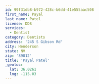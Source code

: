 ```yaml
---
id: 99f31db8-b972-428c-b6dd-41e555aac508
first_name: Payal
last_name: Patel
license: DDS
services:
  - Dentist
category: Dentists
address: '245 S Gibson Rd'
city: Henderson
state: NV
zip: '89012'
title: 'Payal Patel'
_geoloc:
  lat: 36.0261
  lng: -115.03
---
```


